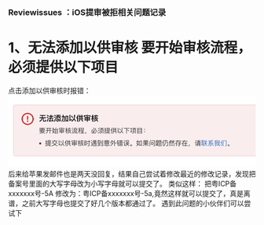 ### Reviewissues ：iOS提审被拒相关问题记录

# 1、无法添加以供审核 要开始审核流程，必须提供以下项目
点击添加以供审核时报错：
![enter image description here](https://github.com/MrHT/Reviewissues/blob/main/review.png?raw=true)
后来给苹果发邮件也是两天没回复，结果自己尝试着修改最近的修改记录，发现把备案号里面的大写字母改为小写字母就可以提交了。
类似这样：
把粤ICP备xxxxxxx号-5A 修改为：粤ICP备xxxxxxx号-5a,竟然这样就可以提交了，真是离谱，之前大写字母也提交了好几个版本都通过了。
遇到此问题的小伙伴们可以尝试下

